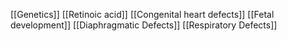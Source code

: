 [[Genetics]]
[[Retinoic acid]]
[[Congenital heart defects]]
[[Fetal development]]
[[Diaphragmatic Defects]]
[[Respiratory Defects]]
